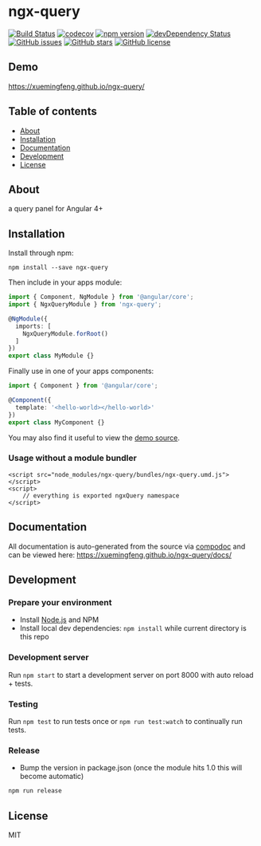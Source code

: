 # ngx-query
[![Build Status](https://travis-ci.org/xuemingfeng/ngx-query.svg?branch=master)](https://travis-ci.org/xuemingfeng/ngx-query)
[![codecov](https://codecov.io/gh/xuemingfeng/ngx-query/branch/master/graph/badge.svg)](https://codecov.io/gh/xuemingfeng/ngx-query)
[![npm version](https://badge.fury.io/js/ngx-query.svg)](http://badge.fury.io/js/ngx-query)
[![devDependency Status](https://david-dm.org/xuemingfeng/ngx-query/dev-status.svg)](https://david-dm.org/xuemingfeng/ngx-query?type=dev)
[![GitHub issues](https://img.shields.io/github/issues/xuemingfeng/ngx-query.svg)](https://github.com/xuemingfeng/ngx-query/issues)
[![GitHub stars](https://img.shields.io/github/stars/xuemingfeng/ngx-query.svg)](https://github.com/xuemingfeng/ngx-query/stargazers)
[![GitHub license](https://img.shields.io/badge/license-MIT-blue.svg)](https://raw.githubusercontent.com/xuemingfeng/ngx-query/master/LICENSE)

## Demo
https://xuemingfeng.github.io/ngx-query/

## Table of contents

- [About](#about)
- [Installation](#installation)
- [Documentation](#documentation)
- [Development](#development)
- [License](#license)

## About

a query panel for Angular 4+

## Installation

Install through npm:
```
npm install --save ngx-query
```

Then include in your apps module:

```typescript
import { Component, NgModule } from '@angular/core';
import { NgxQueryModule } from 'ngx-query';

@NgModule({
  imports: [
    NgxQueryModule.forRoot()
  ]
})
export class MyModule {}
```

Finally use in one of your apps components:
```typescript
import { Component } from '@angular/core';

@Component({
  template: '<hello-world></hello-world>'
})
export class MyComponent {}
```

You may also find it useful to view the [demo source](https://github.com/xuemingfeng/ngx-query/blob/master/demo/demo.component.ts).

### Usage without a module bundler
```
<script src="node_modules/ngx-query/bundles/ngx-query.umd.js"></script>
<script>
    // everything is exported ngxQuery namespace
</script>
```

## Documentation
All documentation is auto-generated from the source via [compodoc](https://compodoc.github.io/compodoc/) and can be viewed here:
https://xuemingfeng.github.io/ngx-query/docs/

## Development

### Prepare your environment
* Install [Node.js](http://nodejs.org/) and NPM
* Install local dev dependencies: `npm install` while current directory is this repo

### Development server
Run `npm start` to start a development server on port 8000 with auto reload + tests.

### Testing
Run `npm test` to run tests once or `npm run test:watch` to continually run tests.

### Release
* Bump the version in package.json (once the module hits 1.0 this will become automatic)
```bash
npm run release
```

## License

MIT
